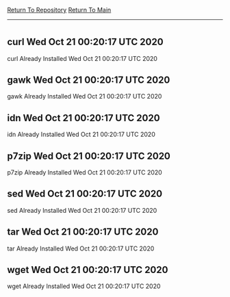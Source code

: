 [Return To Repository](https://github.com/deathbybandaid/piholeparser/)
[Return To Main](https://github.com/deathbybandaid/piholeparser/blob/master/RecentRunLogs/Mainlog.md)
____________________________________
# 
## curl Wed Oct 21 00:20:17 UTC 2020
curl Already Installed Wed Oct 21 00:20:17 UTC 2020
## gawk Wed Oct 21 00:20:17 UTC 2020
gawk Already Installed Wed Oct 21 00:20:17 UTC 2020
## idn Wed Oct 21 00:20:17 UTC 2020
idn Already Installed Wed Oct 21 00:20:17 UTC 2020
## p7zip Wed Oct 21 00:20:17 UTC 2020
p7zip Already Installed Wed Oct 21 00:20:17 UTC 2020
## sed Wed Oct 21 00:20:17 UTC 2020
sed Already Installed Wed Oct 21 00:20:17 UTC 2020
## tar Wed Oct 21 00:20:17 UTC 2020
tar Already Installed Wed Oct 21 00:20:17 UTC 2020
## wget Wed Oct 21 00:20:17 UTC 2020
wget Already Installed Wed Oct 21 00:20:17 UTC 2020
